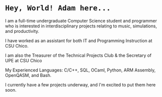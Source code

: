 # `Hey, World! Adam here...`
I am a full-time undergraduate Computer Science student and programmer who is interested in interdisciplinary projects relating to music, simulations, and productivity.

I have worked as an assistant for both IT and Programming Instruction at CSU Chico.

I am also the Treasurer of the Technical Projects Club & the Secretary of UPE at CSU Chico

My Experienced Languages: C/C++, SQL, OCaml, Python, ARM Assembly, OpenQASM, and Bash.

I currently have a few projects underway, and I'm excited to put them here soon.

<!---
AdamUllmann/AdamUllmann is a ✨ special ✨ repository because its `README.md` (this file) appears on your GitHub profile.
You can click the Preview link to take a look at your changes.
--->
